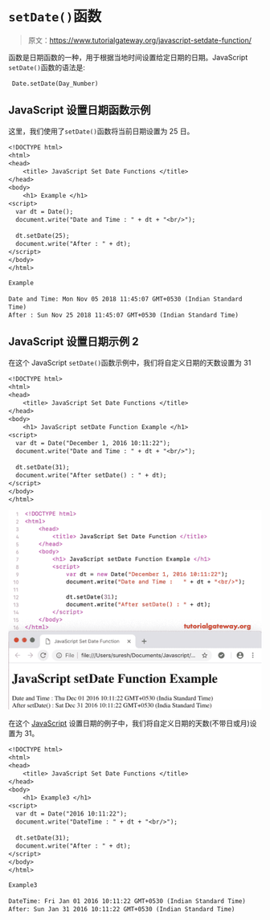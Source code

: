 # `setDate()`函数

> 原文：<https://www.tutorialgateway.org/javascript-setdate-function/>

函数是日期函数的一种，用于根据当地时间设置给定日期的日期。JavaScript `setDate()`函数的语法是:

```
 Date.setDate(Day_Number)
```

## JavaScript 设置日期函数示例

这里，我们使用了`setDate()`函数将当前日期设置为 25 日。

```
<!DOCTYPE html>
<html>
<head>
    <title> JavaScript Set Date Functions </title>
</head>
<body>
    <h1> Example </h1>
<script>
  var dt = Date();  
  document.write("Date and Time : " + dt + "<br/>");

  dt.setDate(25);
  document.write("After : " + dt);
</script>
</body>
</html>
```

```
Example

Date and Time: Mon Nov 05 2018 11:45:07 GMT+0530 (Indian Standard Time)
After : Sun Nov 25 2018 11:45:07 GMT+0530 (Indian Standard Time)
```

## JavaScript 设置日期示例 2

在这个 JavaScript `setDate()`函数示例中，我们将自定义日期的天数设置为 31

```
<!DOCTYPE html>
<html>
<head>
    <title> JavaScript Set Date Functions </title>
</head>
<body>
    <h1> JavaScript setDate Function Example </h1>
<script>
  var dt = Date("December 1, 2016 10:11:22"); 
  document.write("Date and Time : " + dt + "<br/>");

  dt.setDate(31);
  document.write("After setDate() : " + dt);
</script>
</body>
</html>
```

![JavaScript setDate Function 2](img/a888790879a640bf25e7e279d8ea78da.png)

在这个 [JavaScript](https://www.tutorialgateway.org/javascript/) 设置日期的例子中，我们将自定义日期的天数(不带日或月)设置为 31。

```
<!DOCTYPE html>
<html>
<head>
    <title> JavaScript Set Date Functions </title>
</head>
<body>
    <h1> Example3 </h1>
<script>
  var dt = Date("2016 10:11:22"); 
  document.write("DateTime : " + dt + "<br/>");

  dt.setDate(31);
  document.write("After : " + dt);
</script>
</body>
</html>
```

```
Example3

DateTime: Fri Jan 01 2016 10:11:22 GMT+0530 (Indian Standard Time)
After: Sun Jan 31 2016 10:11:22 GMT+0530 (Indian Standard Time)
```